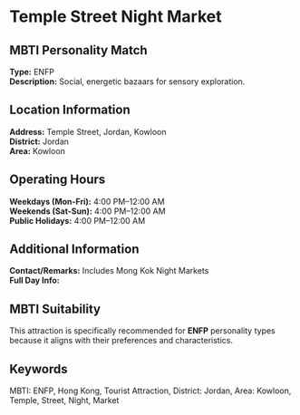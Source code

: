 # Temple Street Night Market

## MBTI Personality Match
**Type:** ENFP  
**Description:** Social, energetic bazaars for sensory exploration.

## Location Information
**Address:** Temple Street, Jordan, Kowloon  
**District:** Jordan  
**Area:** Kowloon

## Operating Hours
**Weekdays (Mon-Fri):** 4:00 PM–12:00 AM  
**Weekends (Sat-Sun):** 4:00 PM–12:00 AM  
**Public Holidays:** 4:00 PM–12:00 AM

## Additional Information
**Contact/Remarks:** Includes Mong Kok Night Markets  
**Full Day Info:** 

## MBTI Suitability
This attraction is specifically recommended for **ENFP** personality types because it aligns with their preferences and characteristics.

## Keywords
MBTI: ENFP, Hong Kong, Tourist Attraction, District: Jordan, Area: Kowloon, Temple, Street, Night, Market

